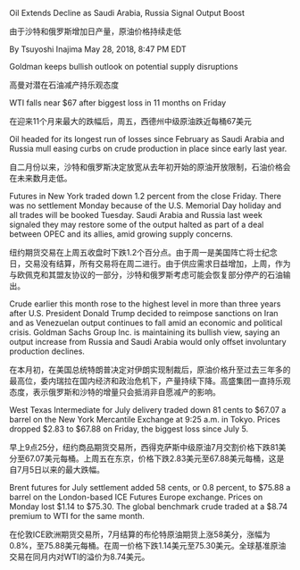 Oil Extends Decline as Saudi Arabia, Russia Signal Output Boost

由于沙特和俄罗斯增加日产量，原油价格持续走低

By Tsuyoshi Inajima
May 28, 2018, 8:47 PM EDT

Goldman keeps bullish outlook on potential supply disruptions

高曼对潜在石油减产持乐观态度

WTI falls near $67 after biggest loss in 11 months on Friday

在迎来11个月来最大的跌幅后，周五，西德州中级原油跌近每桶67美元 

Oil headed for its longest run of losses since February as Saudi Arabia and Russia mull easing curbs on crude production in place since early last year.

自二月份以来，沙特和俄罗斯决定放宽从去年初开始的原油开放限制，石油价格会在未来数月走低。

Futures in New York traded down 1.2 percent from the close Friday. There was no settlement Monday because of the U.S. Memorial Day holiday and all trades will be booked Tuesday. Saudi Arabia and Russia last week signaled they may restore some of the output halted as part of a deal between OPEC and its allies, amid growing supply concerns.

纽约期货交易在上周五收盘时下跌1.2个百分点。由于周一是美国阵亡将士纪念日，交易没有结算，所有交易将在周二进行。由于供应需求日益增加，上周，作为与欧佩克和其盟友协议的一部分，沙特和俄罗斯考虑可能会恢复部分停产的石油输出。

Crude earlier this month rose to the highest level in more than three years after U.S. President Donald Trump decided to reimpose sanctions on Iran and as Venezuelan output continues to fall amid an economic and political crisis. Goldman Sachs Group Inc. is maintaining its bullish view, saying an output increase from Russia and Saudi Arabia would only offset involuntary production declines.

在本月初，在美国总统特朗普决定对伊朗实现制裁后，原油价格升至过去三年多的最高位，委内瑞拉在国内经济和政治危机下，产量持续下降。高盛集团一直持乐观态度，表示俄罗斯和沙特的增量只会抵消非自愿减产的影响。

West Texas Intermediate for July delivery traded down 81 cents to $67.07 a barrel on the New York Mercantile Exchange at 9:25 a.m. in Tokyo. Prices dropped $2.83 to $67.88 on Friday, the biggest loss since July 5.

早上9点25分，纽约商品期货交易所，西得克萨斯中级原油7月交割价格下跌81美分至67.07美元每桶。上周五在东京，价格下跌2.83美元至67.88美元每桶，这是自7月5日以来的最大跌幅。

Brent futures for July settlement added 58 cents, or 0.8 percent, to $75.88 a barrel on the London-based ICE Futures Europe exchange. Prices on Monday lost $1.14 to $75.30. The global benchmark crude traded at a $8.74 premium to WTI for the same month.

在伦敦ICE欧洲期货交易所，7月结算的布伦特原油期货上涨58美分，涨幅为0.8%，至75.88美元每桶。在周一价格下跌1.14美元至75.30美元。全球基准原油交易在同月内对WTI的溢价为8.74美元。
